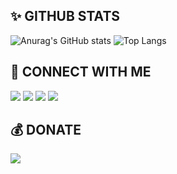 ## ✨ GITHUB STATS
![Anurag's GitHub stats](https://github-readme-stats.vercel.app/api?username=Kylan1940&show_icons=false&theme=shadow_green&include_all_commits=true&cache_seconds=1800)
![Top Langs](https://github-readme-stats.vercel.app/api/top-langs/?username=Kylan1940&hide_progress=true&theme=solarized-light)

## 🔗 CONNECT WITH ME
<a href="https://www.youtube.com/c/Kylan1940"><img src="https://web.kylan1940.site/img/icon/youtube.svg"></a>
<a href="https://www.instagram.com/c/nx.kyln"><img src="https://web.kylan1940.site/img/icon/instagram.svg"></a>
<a href="https://www.github.com/c/Kylan1940"><img src="https://web.kylan1940.site/img/icon/github.svg"></a>
 <a href="https://web.kylan1940.site"><img src="https://web.kylan1940.site/img/icon/website.svg"></a>

## 💰 DONATE
<a href="https://ko-fi.com/Kylan1940"><img src="https://web.kylan1940.site/img/icon/ko-fi. svg"></a> 